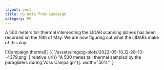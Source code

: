 ```yaml
---
layout: post
title: PG Data from Campaign
category: PG
---
```


A 500 meters tall thermal intersecting the LIDAR scanning planes has been recorded on the 16th of May. We are now figuring out what the LIDARs make of this day.

![Campaign thermal]( {{ '/assets/img/pg-plots/2022-05-16_12-28-10--4379.png' | relative_url}} "A 500 metes tall thermal sampled by the paragliders during Voss Campaign"){: width="50%", }
